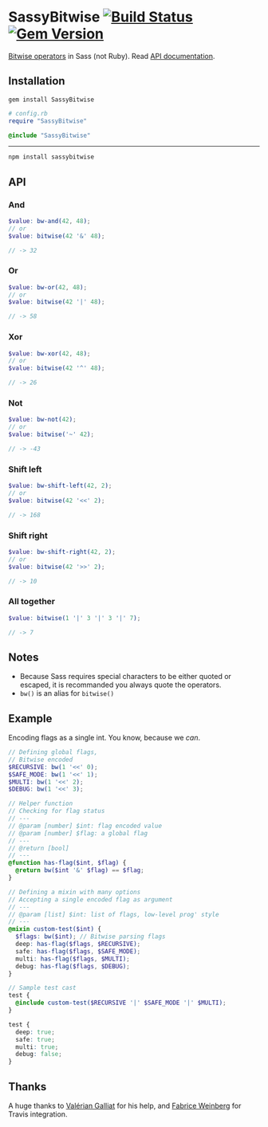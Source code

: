 SassyBitwise [![Build Status](https://travis-ci.org/HugoGiraudel/SassyBitwise.svg)](https://travis-ci.org/HugoGiraudel/SassyBitwise) [![Gem Version](https://badge.fury.io/rb/SassyBitwise.svg)](http://badge.fury.io/rb/SassyBitwise)
============

[Bitwise operators](http://en.wikipedia.org/wiki/Bitwise_operation) in Sass (not Ruby). Read [API documentation](http://hugogiraudel.com/SassyBitwise).

## Installation

```
gem install SassyBitwise
```

```rb
# config.rb
require "SassyBitwise"
```

```scss
@include "SassyBitwise"
```

---

```sh
npm install sassybitwise
```

## API

### And

```scss
$value: bw-and(42, 48);
// or
$value: bitwise(42 '&' 48);

// -> 32
```

### Or

```scss
$value: bw-or(42, 48);
// or
$value: bitwise(42 '|' 48);

// -> 58
```

### Xor

```scss
$value: bw-xor(42, 48);
// or
$value: bitwise(42 '^' 48);

// -> 26
```

### Not

```scss
$value: bw-not(42);
// or
$value: bitwise('~' 42);

// -> -43
```

### Shift left

```scss
$value: bw-shift-left(42, 2);
// or
$value: bitwise(42 '<<' 2);

// -> 168
```

### Shift right

```scss
$value: bw-shift-right(42, 2);
// or
$value: bitwise(42 '>>' 2);

// -> 10
```

### All together

```scss
$value: bitwise(1 '|' 3 '|' 3 '|' 7);

// -> 7
```

## Notes

* Because Sass requires special characters to be either quoted or escaped, it is recommanded you always quote the operators.
* `bw()` is an alias for `bitwise()`

## Example

Encoding flags as a single int.
You know, because we *can*.

```scss
// Defining global flags,
// Bitwise encoded
$RECURSIVE: bw(1 '<<' 0);
$SAFE_MODE: bw(1 '<<' 1);
$MULTI: bw(1 '<<' 2);
$DEBUG: bw(1 '<<' 3);

// Helper function
// Checking for flag status
// ---
// @param [number] $int: flag encoded value
// @param [number] $flag: a global flag
// ---
// @return [bool]
// ---
@function has-flag($int, $flag) {
  @return bw($int '&' $flag) == $flag;
}

// Defining a mixin with many options
// Accepting a single encoded flag as argument
// ---
// @param [list] $int: list of flags, low-level prog' style
// ---
@mixin custom-test($int) {
  $flags: bw($int); // Bitwise parsing flags
  deep: has-flag($flags, $RECURSIVE);
  safe: has-flag($flags, $SAFE_MODE);
  multi: has-flag($flags, $MULTI);
  debug: has-flag($flags, $DEBUG);
}

// Sample test cast
test {
  @include custom-test($RECURSIVE '|' $SAFE_MODE '|' $MULTI);
}
```

```css
test {
  deep: true;
  safe: true;
  multi: true;
  debug: false;
}
```

## Thanks

A huge thanks to [Valérian Galliat](https://twitter.com/valeriangalliat) for his help, and [Fabrice Weinberg](https://twitter.com/fweinb) for Travis integration.
